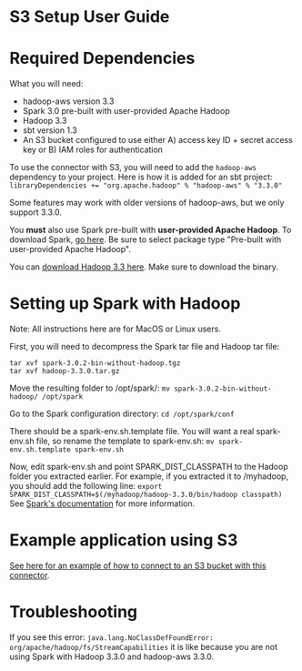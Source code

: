 # S3 Setup User Guide

# Required Dependencies
What you will need:
- hadoop-aws version 3.3
- Spark 3.0 pre-built with user-provided Apache Hadoop
- Hadoop 3.3
- sbt version 1.3
- An S3 bucket configured to use either A) access key ID + secret access key or B) IAM roles for authentication

To use the connector with S3, you will need to add the `hadoop-aws` dependency to your project. Here is how it is added for an sbt project:
```libraryDependencies += "org.apache.hadoop" % "hadoop-aws" % "3.3.0"```

Some features may work with older versions of hadoop-aws, but we only support 3.3.0.

You **must** also use Spark pre-built with **user-provided Apache Hadoop**. To download Spark, [go here](https://spark.apache.org/downloads.html). Be sure to select package type "Pre-built with user-provided Apache Hadoop".

You can [download Hadoop 3.3 here](https://hadoop.apache.org/releases.html). Make sure to download the binary.

# Setting up Spark with Hadoop
Note: All instructions here are for MacOS or Linux users.

First, you will need to decompress the Spark tar file and Hadoop tar file:
```
tar xvf spark-3.0.2-bin-without-hadoop.tgz
tar xvf hadoop-3.3.0.tar.gz
```

Move the resulting folder to /opt/spark/:
`mv spark-3.0.2-bin-without-hadoop/ /opt/spark`

Go to the Spark configuration directory:
`cd /opt/spark/conf`

There should be a spark-env.sh.template file. You will want a real spark-env.sh file, so rename the template to spark-env.sh:
`mv spark-env.sh.template spark-env.sh`

Now, edit spark-env.sh and point SPARK_DIST_CLASSPATH to the Hadoop folder you extracted earlier. For example, if you extracted it to /myhadoop, you should add the following line:
`export SPARK_DIST_CLASSPATH=$(/myhadoop/hadoop-3.3.0/bin/hadoop classpath)`
See [Spark's documentation](http://spark.apache.org/docs/latest/hadoop-provided.html) for more information.

# Example application using S3
[See here for an example of how to connect to an S3 bucket with this connector](https://github.com/vertica/spark-connector/tree/main/examples/s3-example).

# Troubleshooting
If you see this error:
```java.lang.NoClassDefFoundError: org/apache/hadoop/fs/StreamCapabilities```
it is like because you are not using Spark with Hadoop 3.3.0 and hadoop-aws 3.3.0.